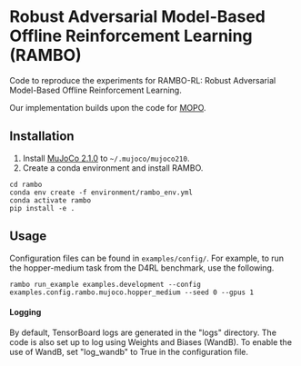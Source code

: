 # Robust Adversarial Model-Based Offline Reinforcement Learning (RAMBO)

Code to reproduce the experiments for RAMBO-RL: Robust Adversarial Model-Based Offline Reinforcement Learning.

Our implementation builds upon the code for [MOPO](https://github.com/tianheyu927/mopo).

## Installation
1. Install [MuJoCo 2.1.0](https://github.com/deepmind/mujoco/releases) to `~/.mujoco/mujoco210`.
2. Create a conda environment and install RAMBO.
```
cd rambo
conda env create -f environment/rambo_env.yml
conda activate rambo
pip install -e .
```

## Usage
Configuration files can be found in `examples/config/`. For example, to run the hopper-medium task from the D4RL benchmark, use the following.

```
rambo run_example examples.development --config examples.config.rambo.mujoco.hopper_medium --seed 0 --gpus 1
```


#### Logging

By default, TensorBoard logs are generated in the "logs" directory. The code is also set up to log using Weights and Biases (WandB). To enable the use of WandB, set "log_wandb" to True in the configuration file.
